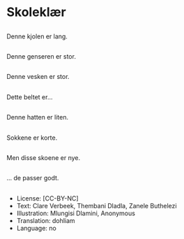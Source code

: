 # Skoleklær

##
Denne kjolen er lang.

##
Denne genseren er stor.

##
Denne vesken er stor.

##
Dette beltet er...

##
Denne hatten er liten.

##
Sokkene er korte.

##
Men disse skoene er nye.

##
... de passer godt.

##
* License: [CC-BY-NC]
* Text: Clare Verbeek, Thembani Dladla, Zanele Buthelezi
* Illustration: Mlungisi Dlamini, Anonymous
* Translation: dohliam
* Language: no
